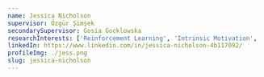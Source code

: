 ```yaml
---
name: Jessica Nicholson
supervisor: Özgür Şimşek
secondarySupervisor: Gosia Gocklowska
researchInterests: ['Reinforcement Learning', 'Intrinsic Motivation', 'Deep Learning', 'Generative Models']
linkedIn: https://www.linkedin.com/in/jessica-nicholson-4b117092/
profileImg: ./jess.png
slug: jessica-nicholson
---
```


